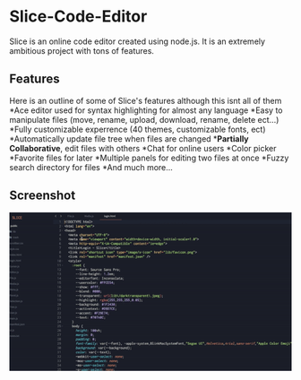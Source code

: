 # Slice-Code-Editor
Slice is an online code editor created using node.js. It is an extremely ambitious project with tons of features.

## Features
Here is an outline of some of Slice's features although this isnt all of them
*Ace editor used for syntax highlighting for almost any language
*Easy to manipulate files (move, rename, upload, download, rename, delete ect...)
*Fully customizable experrence (40 themes, customizable fonts, ect)
*Automatically update file tree when files are changed
*__Partially Collaborative__, edit files with others
*Chat for online users
*Color picker
*Favorite files for later
*Multiple panels for editing two files at once
*Fuzzy search directory for files
*And much more...

## Screenshot
![Screenshot](./screenshot.gif?raw=true "Screenshot")